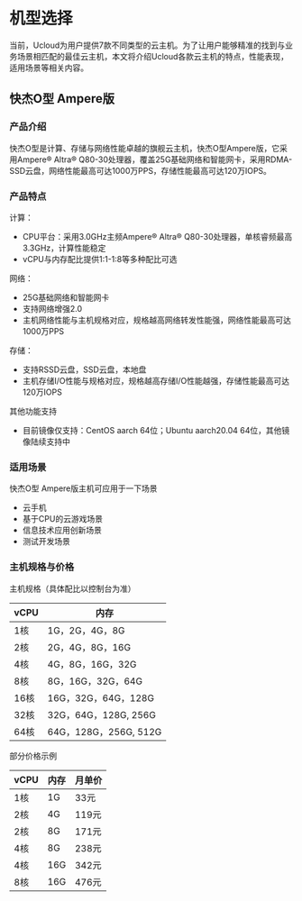 # 机型选择
当前，Ucloud为用户提供7款不同类型的云主机。为了让用户能够精准的找到与业务场景相匹配的最佳云主机，本文将介绍Ucloud各款云主机的特点，性能表现，适用场景等相关内容。

## 快杰O型 Ampere版
### 产品介绍
快杰O型是计算、存储与网络性能卓越的旗舰云主机，快杰O型Ampere版，它采用Ampere® Altra® Q80-30处理器，覆盖25G基础网络和智能网卡，采用RDMA-SSD云盘，网络性能最高可达1000万PPS，存储性能最高可达120万IOPS。

### 产品特点
计算：
- CPU平台：采用3.0GHz主频Ampere® Altra® Q80-30处理器，单核睿频最高3.3GHz，计算性能稳定
- vCPU与内存配比提供1:1-1:8等多种配比可选

网络：
- 25G基础网络和智能网卡
- 支持网络增强2.0
- 主机网络性能与主机规格对应，规格越高网络转发性能强，网络性能最高可达1000万PPS

存储：
- 支持RSSD云盘，SSD云盘，本地盘
- 主机存储I/O性能与规格对应，规格越高存储I/O性能越强，存储性能最高可达120万IOPS

其他功能支持
- 目前镜像仅支持：CentOS aarch 64位；Ubuntu aarch20.04 64位，其他镜像陆续支持中

### 适用场景
快杰O型 Ampere版主机可应用于一下场景
- 云手机
- 基于CPU的云游戏场景
- 信息技术应用创新场景
- 测试开发场景

### 主机规格与价格

主机规格（具体配比以控制台为准）


| vCPU | 内存                 |
| --- | ------------------ |
| 1核  | 1G，2G，4G，8G    |
| 2核  | 2G，4G，8G，16G      |
| 4核  | 4G，8G，16G，32G      |
| 8核  | 8G，16G，32G，64G     |
| 16核 | 16G，32G，64G，128G   |
| 32核 | 32G，64G，128G, 256G |
| 64核 | 64G，128G，256G, 512G   |


部分价格示例

| vCPU | 内存               | 月单价 |
| ---  | ------------------ | ---- |
| 1核  | 1G   |  33元 |
| 2核  | 4G   |  119元|
| 2核  | 8G   |  171元|
| 4核  | 8G   |  238元|
| 4核  | 16G  |  342元|
| 8核  | 16G  |  476元|


